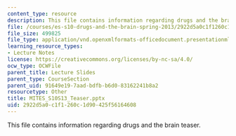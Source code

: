 ```yaml
---
content_type: resource
description: This file contains information regarding drugs and the brain teaser.
file: /courses/es-s10-drugs-and-the-brain-spring-2013/2922d5a0c1f1260c1d90425f56164608_MITES_S10S13_Teaser.pptx
file_size: 499825
file_type: application/vnd.openxmlformats-officedocument.presentationml.presentation
learning_resource_types:
- Lecture Notes
license: https://creativecommons.org/licenses/by-nc-sa/4.0/
ocw_type: OCWFile
parent_title: Lecture Slides
parent_type: CourseSection
parent_uid: 91649e19-7aad-bdfb-b6d0-83162241b8a2
resourcetype: Other
title: MITES_S10S13_Teaser.pptx
uid: 2922d5a0-c1f1-260c-1d90-425f56164608
---
```

This file contains information regarding drugs and the brain teaser.